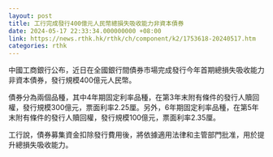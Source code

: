 ```yaml
---
layout: post
title: 工行完成發行400億元人民幣總損失吸收能力非資本債券
date: 2024-05-17 22:33:34.000000000 +08:00
link: https://news.rthk.hk/rthk/ch/component/k2/1753618-20240517.htm
categories: rthk
---
```


中國工商銀行公布，近日在全國銀行間債券市場完成發行今年首期總損失吸收能力非資本債券，發行規模400億元人民幣。

債券分為兩個品種，其中4年期固定利率品種，在第3年末附有條件的發行人贖回權，發行規模300億元，票面利率2.25厘。另外，6年期固定利率品種，在第5年末附有條件的發行人贖回權，發行規模100億元，票面利率2.35厘。

工行說，債券募集資金扣除發行費用後，將依據適用法律和主管部門批准，用於提升總損失吸收能力。
